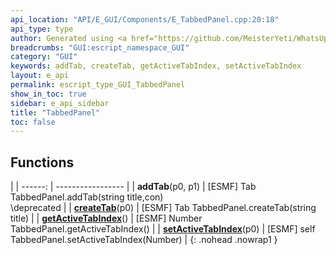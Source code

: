 ```yaml
---
api_location: "API/E_GUI/Components/E_TabbedPanel.cpp:20:18"
api_type: type
author: Generated using <a href="https://github.com/MeisterYeti/WhatsUpDoc">WhatsUpDoc</a>
breadcrumbs: "GUI:escript_namespace_GUI"
category: "GUI"
keywords: addTab, createTab, getActiveTabIndex, setActiveTabIndex
layout: e_api
permalink: escript_type_GUI_TabbedPanel
show_in_toc: true
sidebar: e_api_sidebar
title: "TabbedPanel"
toc: false
---
```


## Functions

|
| ------: | ----------------- |
| **addTab**(p0, p1) | [ESMF] Tab TabbedPanel.addTab(string title,con)<br/>\deprecated |
| **[createTab](classGUI_1_1TabbedPanel#classGUI_1_1TabbedPanel_1ac7d8f45b62688f1184a51a8ca285dfaa)**(p0) | [ESMF] Tab TabbedPanel.createTab(string title) |
| **[getActiveTabIndex](classGUI_1_1TabbedPanel#classGUI_1_1TabbedPanel_1a916adcdd13f2740f5afb38c2dd4ec5ce)**() | [ESMF] Number TabbedPanel.getActiveTabIndex() |
| **[setActiveTabIndex](classGUI_1_1TabbedPanel#classGUI_1_1TabbedPanel_1a915852bebb1bdbc35402968b1b3ee5b5)**(p0) | [ESMF] self TabbedPanel.setActiveTabIndex(Number) |
{: .nohead .nowrap1 }
